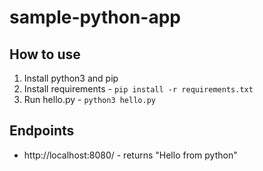 # sample-python-app

## How to use

1. Install python3 and pip
2. Install requirements - `pip install -r requirements.txt`
3. Run hello.py - `python3 hello.py`

## Endpoints

- http://localhost:8080/ - returns "Hello from python"
